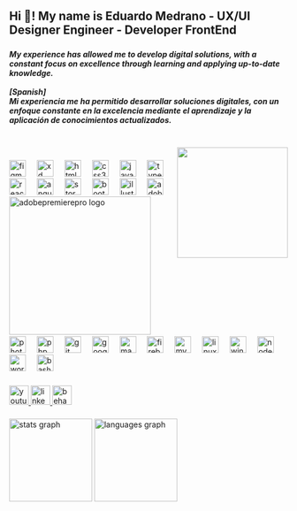 <h2 align="left">Hi 👋! My name is Eduardo Medrano - UX/UI Designer Engineer - Developer FrontEnd</h2>

###

<h5 align="left">My experience has allowed me to develop digital solutions, with a constant focus on excellence through learning and applying up-to-date knowledge.<br><br>[Spanish]<br>Mi experiencia me ha permitido desarrollar soluciones digitales, con un enfoque constante en la excelencia mediante el aprendizaje y la aplicación de conocimientos actualizados.</h5>

###

<br clear="both">

<img align="right" height="200" src="https://i.pinimg.com/originals/53/b2/7c/53b27c5e580b56ae81142916a96de016.gif"  />

###

<div align="left">
  <img src="https://cdn.jsdelivr.net/gh/devicons/devicon/icons/figma/figma-original.svg" height="30" alt="figma logo"  />
  <img width="12" />
  <img src=https://img.icons8.com/?size=100&id=qeQp8vgeqeEa&format=png&color=000000" height="30" alt="xd logo"  />
  <img width="12" />
  <img src="https://cdn.simpleicons.org/html5/E34F26" height="30" alt="html5 logo"  />
  <img width="12" />
  <img src="https://cdn.simpleicons.org/css3/1572B6" height="30" alt="css3 logo"  />
  <img width="12" />
  <img src="https://cdn.simpleicons.org/javascript/F7DF1E" height="30" alt="javascript logo"  />
  <img width="12" />
  <img src="https://cdn.simpleicons.org/typescript/3178C6" height="30" alt="typescript logo"  />
  <img width="12" />
  <img src="https://cdn.jsdelivr.net/gh/devicons/devicon/icons/react/react-original.svg" height="30" alt="react logo"  />
  <img width="12" />
  <img src="https://cdn.simpleicons.org/angular/DD0031" height="30" alt="angularjs logo"  />
  <img width="12" />
  <img src="https://cdn.jsdelivr.net/gh/devicons/devicon/icons/storybook/storybook-original.svg" height="30" alt="storybook logo"  />
  <img width="12" />
  <img src="https://cdn.simpleicons.org/bootstrap/7952B3" height="30" alt="bootstrap logo"  />
  <img width="12" />
  <img src="https://cdn.simpleicons.org/adobeillustrator/FF9A00" height="30" alt="illustrator logo"  />
  <img width="12" />
  <img src="https://cdn.simpleicons.org/adobeaftereffects/9999FF" height="30" alt="adobeaftereffects logo"  />
  <img width="12" />
  <img src="url("data:image/svg+xml,%3Csvg xmlns='http://www.w3.org/2000/svg' width='256' height='250' viewBox='0 0 256 250'%3E%3Cpath fill='%2300005b' d='M45.333 0h165.334C235.733 0 256 20.267 256 45.333v158.934c0 25.066-20.267 45.333-45.333 45.333H45.333C20.267 249.6 0 229.333 0 204.267V45.333C0 20.267 20.267 0 45.333 0'/%3E%3Cpath fill='%2399f' d='M60.8 175.04V65.28c0-.747.32-1.173 1.067-1.173l1.548-.003l1.198-.01l.845-.016l.9-.023l.967-.034l.515-.021c.96-.04 1.935-.065 2.93-.086l3.055-.064q.521-.012 1.051-.028l1.07-.035q1.44-.052 2.952-.08l3.093-.055l2.141-.047l1.095-.032c2.204-.07 4.361-.094 6.502-.102l3.204-.004c8.747 0 16 1.066 21.974 3.306A38.1 38.1 0 0 1 131.2 75.52a34 34 0 0 1 7.787 12.16c1.6 4.48 2.453 9.067 2.453 13.867q0 13.76-6.4 22.72c-4.267 5.973-10.24 10.453-17.173 13.013c-7.012 2.578-14.721 3.56-23.128 3.623H91.69l-1.187-.012l-.761-.018l-.448-.019l-.402-.024l-.359-.03a16 16 0 0 0-.692-.052l-.52-.023l-.57-.015l-.951-.013l-1.853-.004v34.24c.106.747-.427 1.387-1.174 1.494H62.08c-.853 0-1.28-.427-1.28-1.387m23.253-90.347v35.84l1.254.09a43 43 0 0 0 2.906.124h5.654c4.16 0 8.32-.64 12.266-1.92c3.414-.96 6.4-2.987 8.747-5.654c2.24-2.666 3.307-6.293 3.307-10.986a17.56 17.56 0 0 0-2.454-9.494c-1.737-2.657-4.161-4.727-7.082-5.928l-.384-.152c-3.947-1.6-8.214-2.24-12.587-2.133l-2.466.003l-1.159.007l-1.107.015l-1.051.024q-.769.02-1.47.058a37 37 0 0 0-.688-.028l-.639-.014l-.3-.002l-.566.003l-.514.014l-.238.01l-.437.025l-.384.03l-.173.016l-.303.035zm72.32 6.187h18.667c1.007 0 1.825.666 2.182 1.549l.058.158c.32.853.533 1.706.64 2.666c.213 1.067.427 2.24.533 3.307l.09 1.032c.07.881.124 1.818.124 2.808a39.7 39.7 0 0 1 10.82-8.849l.593-.324c4.907-2.774 10.56-4.16 16.213-4.16c.747-.107 1.387.426 1.494 1.173v21.227c0 .853-.534 1.173-1.707 1.173c-3.584-.1-7.26.173-10.77.903l-.75.164q-4.64.96-8.96 2.88c-2.027.96-3.947 2.24-5.44 3.946v54.4c0 1.067-.427 1.494-1.387 1.494H157.76c-.853.106-1.6-.427-1.707-1.28v-59.52c0-2.56 0-5.227-.106-8l-.064-2.08l-.086-4.16q-.024-1.04-.064-2.08c0-2.454-.213-4.8-.426-7.254c-.107-.533.213-1.066.746-1.173c0-.091.157-.104.269-.04z'/%3E%3C/svg%3E")" height="30" alt="adobepremierepro logo"  />
  <img width="12" />
  <img src="https://cdn.simpleicons.org/adobephotoshop/31A8FF" height="30" alt="photoshop logo"  />
  <img width="12" />
  <img src="https://cdn.simpleicons.org/php/777BB4" height="30" alt="php logo"  />
  <img width="12" />
  <img src="https://cdn.jsdelivr.net/gh/devicons/devicon/icons/git/git-original.svg" height="30" alt="git logo"  />
  <img width="12" />
  <img src="https://cdn.jsdelivr.net/gh/devicons/devicon/icons/googlecloud/googlecloud-original.svg" height="30" alt="googlecloud logo"  />
  <img width="12" />
  <img src="https://cdn.jsdelivr.net/gh/devicons/devicon/icons/magento/magento-original.svg" height="30" alt="magento logo"  />
  <img width="12" />
  <img src="https://cdn.jsdelivr.net/gh/devicons/devicon/icons/firebase/firebase-plain.svg" height="30" alt="firebase logo"  />
  <img width="12" />
  <img src="https://cdn.jsdelivr.net/gh/devicons/devicon/icons/mysql/mysql-original.svg" height="30" alt="mysql logo"  />
  <img width="12" />
  <img src="https://cdn.jsdelivr.net/gh/devicons/devicon/icons/linux/linux-original.svg" height="30" alt="linux logo"  />
  <img width="12" />
  <img src="https://cdn.jsdelivr.net/gh/devicons/devicon/icons/windows8/windows8-original.svg" height="30" alt="windows8 logo"  />
  <img width="12" />
  <img src="https://cdn.simpleicons.org/nodedotjs/339933" height="30" alt="nodejs logo"  />
  <img width="12" />
  <img src="https://cdn.simpleicons.org/wordpress/21759B" height="30" alt="wordpress logo"  />
  <img width="12" />
  <img src="https://cdn.simpleicons.org/gnubash/4EAA25" height="30" alt="bash logo"  />
</div>

###

<div align="left">
  <a href="https://www.youtube.com/@edosve" target="_blank">
    <img src="https://img.shields.io/static/v1?message=Youtube&logo=youtube&label=&color=FF0000&logoColor=white&labelColor=&style=for-the-badge" height="35" alt="youtube logo"  />
  </a>
  <a href="https://www.linkedin.com/in/eduardomedranop/" target="_blank">
    <img src="https://img.shields.io/static/v1?message=LinkedIn&logo=linkedin&label=&color=0077B5&logoColor=white&labelColor=&style=for-the-badge" height="35" alt="linkedin logo"  />
  </a>
  <a href="https://www.behance.net/emedranop" target="_blank">
    <img src="https://img.shields.io/static/v1?message=Behance&logo=behance&label=&color=1769ff&logoColor=white&labelColor=&style=for-the-badge" height="35" alt="behance logo"  />
  </a>
</div>

###

<div align="left">
  <img src="https://github-readme-stats.vercel.app/api?username=edosdev&hide_title=false&hide_rank=false&show_icons=true&include_all_commits=true&count_private=true&disable_animations=false&theme=dracula&locale=en&hide_border=false" height="150" alt="stats graph"  />
  <img src="https://github-readme-stats.vercel.app/api/top-langs?username=edosdev&locale=en&hide_title=false&layout=compact&card_width=320&langs_count=5&theme=dracula&hide_border=false" height="150" alt="languages graph"  />
</div>

###
